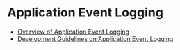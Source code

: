# Application Event Logging

- [Overview of Application Event Logging](hiappevent-overview.md)
- [Development Guidelines on Application Event Logging](hiappevent-guidelines.md)

